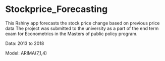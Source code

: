 # Stockprice_Forecasting
This Rshiny app forecasts the stock price change based on previous price data
The project was submitted to the university as a part of the end term exam for Econometrics in the Masters of public policy program. 

Data: 2013 to 2018

Model: ARIMA(7,1,4)
